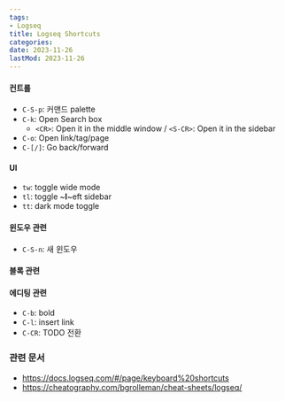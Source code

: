 ```yaml
---
tags:
- Logseq
title: Logseq Shortcuts
categories:
date: 2023-11-26
lastMod: 2023-11-26
---
```

#### 컨트롤
* `C-S-p`: 커맨드 palette
* `C-k`: Open Search box
  * `<CR>`: Open it in the middle window / `<S-CR>`: Open it in the sidebar
* `C-o`: Open link/tag/page
* `C-[/]`: Go back/forward

#### UI
* `tw`: toggle wide mode
* `tl`: toggle ~**l**~eft sidebar
* `tt`: dark mode toggle

#### 윈도우 관련
* `C-S-n`: 새 윈도우

#### 블록 관련


#### 에디팅 관련
* `C-b`: bold
* `C-l`: insert link
* `C-CR`: TODO 전환

### 관련 문서
* <https://docs.logseq.com/#/page/keyboard%20shortcuts>
* https://cheatography.com/bgrolleman/cheat-sheets/logseq/

